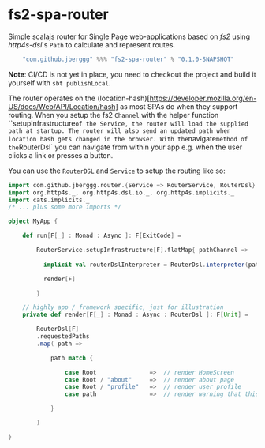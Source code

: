 # fs2-spa-router

Simple scalajs router for Single Page web-applications based on *fs2* using 
*http4s-dsl*'s `Path` to calculate and represent routes.


```scala
    "com.github.jberggg" %%% "fs2-spa-router" % "0.1.0-SNAPSHOT"
```

**Note**: CI/CD is not yet in place, you need to checkout the project and build 
it yourself with `sbt publishLocal`.

The router operates on the (location-hash)[https://developer.mozilla.org/en-US/docs/Web/API/Location/hash] 
as most SPAs do when they support routing. When you setup the fs2 `Channel` with the helper function
``setupInfrastructure` of the Service, the router will load the supplied path at startup.
The router will also send an updated path when location hash gets changed in the browser. With the `navigate`
method of the `RouterDsl` you can navigate from within your app e.g. when the user clicks a link or presses
a button.

You can use the `RouterDSL` and `Service` to setup the routing like so:

```scala
import com.github.jberggg.router.{Service => RouterService, RouterDsl}
import org.http4s._, org.http4s.dsl.io._, org.http4s.implicits._
import cats.implicits._
/* ... plus some more imports */

object MyApp {

    def run[F[_] : Monad : Async ]: F[ExitCode] =

        RouterService.setupInfrastructure[F].flatMap{ pathChannel =>    
                    
          implicit val routerDslInterpreter = RouterDsl.interpreter(pathChannel)

          render[F]

        }

    // highly app / framework specific, just for illustration
    private def render[F[_] : Monad : Async : RouterDsl ]: F[Unit] =

        RouterDsl[F]
        .requestedPaths
        .map( path =>

            path match {

                case Root               =>  // render HomeScreen
                case Root / "about"     =>  // render about page
                case Root / "profile"   =>  // render user profile
                case path               =>  // render warning that this is a unknown path

            }

        )

}

```